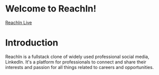 # Welcome to ReachIn!

[ReachIn Live](https://reachin-webservice.onrender.com)

# Introduction

ReachIn is a fullstack clone of widely used professional social media, LinkedIn. It's a platform for professionals to connect and share their interests and passion for all things related to careers and opportunities.